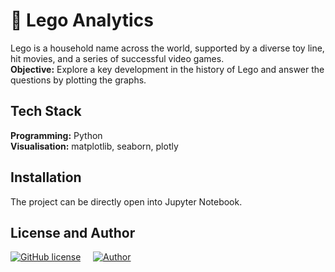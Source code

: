 # 🧩 Lego Analytics

Lego is a household name across the world, supported by a diverse toy line, hit movies, and a series of successful video games. <br>
**Objective:** Explore a key development in the history of Lego and answer the questions by plotting the graphs.

## Tech Stack

**Programming:** Python <br>
**Visualisation:** matplotlib, seaborn, plotly

## Installation

The project can be directly open into Jupyter Notebook.

## License and Author

[![GitHub license](https://img.shields.io/github/license/Naereen/StrapDown.js.svg)](https://github.com/git/git-scm.com/blob/main/MIT-LICENSE.txt) &nbsp; &nbsp; [![Author](https://img.shields.io/badge/Author-Omkar%20Salokhe-green)](https://github.com/omkar2611/Projects)
